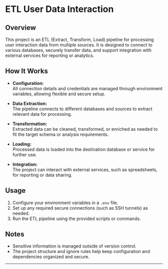 ﻿# ETL User Data Interaction

## Overview

This project is an ETL (Extract, Transform, Load) pipeline for processing user interaction data from multiple sources. It is designed to connect to various databases, securely transfer data, and support integration with external services for reporting or analytics.

## How It Works

- **Configuration:**  
  All connection details and credentials are managed through environment variables, allowing flexible and secure setup.

- **Data Extraction:**  
  The pipeline connects to different databases and sources to extract relevant data for processing.

- **Transformation:**  
  Extracted data can be cleaned, transformed, or enriched as needed to fit the target schema or analysis requirements.

- **Loading:**  
  Processed data is loaded into the destination database or service for further use.

- **Integration:**  
  The project can interact with external services, such as spreadsheets, for reporting or data sharing.

## Usage

1. Configure your environment variables in a `.env` file.
2. Set up any required secure connections (such as SSH tunnels) as needed.
3. Run the ETL pipeline using the provided scripts or commands.

## Notes

- Sensitive information is managed outside of version control.
- The project structure and ignore rules help keep configuration and dependencies organized and secure.

---
